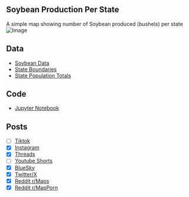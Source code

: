 ## Soybean Production Per State
A simple map showing number of Soybean produced (bushels) per state
![Image](https://drive.google.com/uc?export=view&id=1BdMGULWjTgGzGPVrNuzNSOgl-5IY5Tbk)

## Data
* [Soybean Data](https://usda.library.cornell.edu/concern/publications/k3569432s)
* [State Boundaries](https://www.census.gov/geographies/mapping-files/time-series/geo/carto-boundary-file.html)
* [State Population Totals](https://www.census.gov/data/tables/time-series/demo/popest/2020s-state-total.html)

## Code
* [Jupyter Notebook](FormatData.ipynb)

## Posts
- [ ] [Tiktok]()
- [x] [Instagram](https://www.instagram.com/p/DOY1AiskQuL/)
- [x] [Threads](https://www.threads.com/@vinemapper/post/DOY1BABEQhy)
- [ ] [Youtube Shorts]()
- [x] [BlueSky](https://bsky.app/profile/vinemapper.bsky.social/post/3lyg4odaxrs2r)
- [x] [Twitter/X](https://x.com/VineMapper/status/1965449848473485589)
- [x] [Reddit r/Maps](https://www.reddit.com/r/Maps/comments/1ncnb20/soybean_production_per_state_2024/)
- [x] [Reddit r/MapPorn](https://www.reddit.com/r/MapPorn/comments/1ncnc0b/soybean_production_per_state_2024/)
